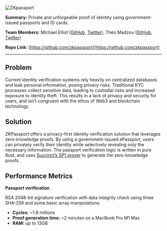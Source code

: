 ![ZKpassport](https://github.com/user-attachments/assets/f2cede30-ca36-4a32-9c3f-5b12b55b97d3)

**Summary:** Private and unforgeable proof of identity using government-issued passports and ID cards.

**Team Members:** Michael Elliot ([GitHub](https://github.com/michaelelliot), [Twitter](https://x.com/michaelelliot)), Théo Madzou ([GitHub](https://github.com/madztheo), [Twitter](https://x.com/madztheo))

**Repo Link:** [https://github.com/zkpassport](https://github.com/zkpassport)

---

## Problem

Current identity verification systems rely heavily on centralized databases and leak personal information, posing privacy risks. Traditional KYC processes collect sensitive data, leading to custodial risks and increased exposure to identity theft. This results in a lack of privacy and security for users, and isn't congruent with the ethos of Web3 and blockchain technology.

## Solution

ZKPassport offers a privacy-first identity verification solution that leverages zero-knowledge proofs. By using a government-issued ePassport, users can privately verify their identity while selectively revealing only the necessary information. The passport verification logic is written in pure Rust, and uses [Succinct’s SP1 prover](https://github.com/succinctlabs/sp1) to generate the zero-knowledge proofs.

## Performance Metrics

**Passport verification**

RSA 2048-bit signature verification with data integrity check using three SHA-256 and some basic array manipulations:

- **Cycles:** ~1.8 millions
- **Proof generation time:** ~2 minutes on a MacBook Pro M1 Max
- **RAM:** up to 13GB
